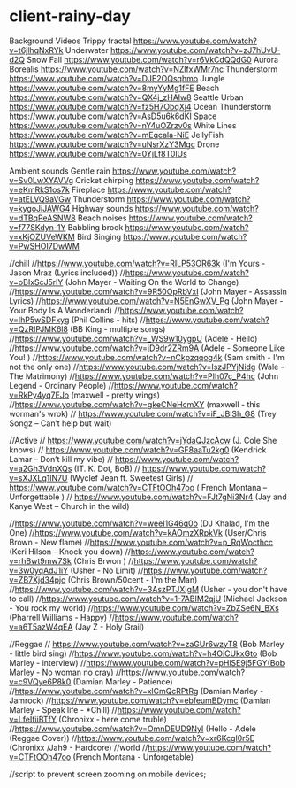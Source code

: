# client-rainy-day


Background Videos
Trippy fractal https://www.youtube.com/watch?v=t6jlhqNxRYk
Underwater https://www.youtube.com/watch?v=zJ7hUvU-d2Q
Snow Fall https://www.youtube.com/watch?v=r6VkCdQQdG0
Aurora Borealis https://www.youtube.com/watch?v=NZlfxWMr7nc
Thunderstorm https://www.youtube.com/watch?v=DJE2OQsqhmo
Jungle https://www.youtube.com/watch?v=8myYyMg1fFE
Beach https://www.youtube.com/watch?v=QX4j_zHAlw8
Seattle Urban https://www.youtube.com/watch?v=fz5H7ObqXj4
Ocean Thunderstorm https://www.youtube.com/watch?v=AsD5u6k6dKI
Space https://www.youtube.com/watch?v=nY4uOZrzv0s
White Lines https://www.youtube.com/watch?v=mEqcala-NiE
JellyFish https://www.youtube.com/watch?v=uNsrXzY3Mgc
Drone https://www.youtube.com/watch?v=0YjLf8T0lUs

Ambient sounds
Gentle rain https://www.youtube.com/watch?v=Sv0LwXYAVVg
Cricket chirping https://www.youtube.com/watch?v=eKmRkS1os7k
Fireplace https://www.youtube.com/watch?v=atELVQ9aVGw
Thunderstorm https://www.youtube.com/watch?v=kygoJiJAWG4
Highway sounds https://www.youtube.com/watch?v=dTBqPeASNW8
Beach noises https://www.youtube.com/watch?v=f77SKdyn-1Y
Babbling brook https://www.youtube.com/watch?v=xKjOZUVeWKM
Bird Singing https://www.youtube.com/watch?v=PwSHOI7DwWM

//chill
//https://www.youtube.com/watch?v=RILP53OR63k (I'm Yours - Jason Mraz (Lyrics included))
//https://www.youtube.com/watch?v=oBIxScJ5rlY (John Mayer - Waiting On the World to Change)
//https://www.youtube.com/watch?v=9R50OpRbVxI (John Mayer - Assassin Lyrics)
//https://www.youtube.com/watch?v=N5EnGwXV_Pg (John Mayer - Your Body Is A Wonderland)
//https://www.youtube.com/watch?v=IhP5wSDFxyg (Phil Collins - hits)
//https://www.youtube.com/watch?v=QzRIPJMK6l8 (BB King - multiple songs)
//https://www.youtube.com/watch?v=_WS9w10ygpU (Adele - Hello)
//https://www.youtube.com/watch?v=jD9dr2ZRm9A (Adele - Someone Like You! )
//https://www.youtube.com/watch?v=nCkpzqqog4k (Sam smith - I'm not the only one)
//https://www.youtube.com/watch?v=IszJPYjNidg (Wale - The Matrimony)
//https://www.youtube.com/watch?v=PIh07c_P4hc (John Legend - Ordinary People)
//https://www.youtube.com/watch?v=RkPy4yq7EJo (maxwell - pretty wings)
//https://www.youtube.com/watch?v=gkeCNeHcmXY (maxwell - this worman's wrok) 
// https://www.youtube.com/watch?v=iF_JBlSh_G8  (Trey Songz – Can’t help but wait) 

//Active 
// https://www.youtube.com/watch?v=jYdaQJzcAcw (J. Cole She knows)
// https://www.youtube.com/watch?v=GF8aaTu2kg0 (Kendrick Lamar – Don’t kill my vibe) 
// https://www.youtube.com/watch?v=a2Gh3VdnXQs (IT. K. Dot,  BoB)
// https://www.youtube.com/watch?v=sXJXLq1lN7U (Wyclef Jean ft. Sweetest Girls) 
// https://www.youtube.com/watch?v=CTFtOOh47oo ( French Montana – Unforgettable ) 
// https://www.youtube.com/watch?v=FJt7gNi3Nr4 (Jay and Kanye West – Church in the wild) 


//https://www.youtube.com/watch?v=weeI1G46q0o (DJ Khalad, I'm the One)
//https://www.youtube.com/watch?v=kAOmzXRpkVk (User/Chris Brown - New flame)
//https://www.youtube.com/watch?v=p_RqWocthcc (Keri Hilson - Knock you down)
//https://www.youtube.com/watch?v=rhBwt9mw7Sk (Chris Brwon )
//https://www.youtube.com/watch?v=3w0yqAdJ1iY (Usher - No Limit)
//https://www.youtube.com/watch?v=ZB7Xjd34pjo (Chris Brown/50cent - I'm the Man)
//https://www.youtube.com/watch?v=3AszPTJXIgM (Usher - you don't have to call)
//https://www.youtube.com/watch?v=1-7ABIM2qjU (Michael Jackson - You rock my world)
//https://www.youtube.com/watch?v=ZbZSe6N_BXs (Pharrell Williams - Happy)
//https://www.youtube.com/watch?v=a6T5azW4qEA (Jay Z - Holy Grail)

//Reggae
// https://www.youtube.com/watch?v=zaGUr6wzyT8 (Bob Marley - little bird sing)
//https://www.youtube.com/watch?v=h4OiCUkxGto (Bob Marley - interview)
//https://www.youtube.com/watch?v=pHlSE9j5FGY(Bob Marley - No woman no cray)
//https://www.youtube.com/watch?v=c9VQye6P8k0 (Damian Marley - Patience)
//https://www.youtube.com/watch?v=xlCmQcRPtRg (Damian Marley - Jamrock)
//https://www.youtube.com/watch?v=ebfeumBDymc (Damian Marley - Speak life - *Chill)
//https://www.youtube.com/watch?v=LfeIfiiBTfY (Chronixx - here come truble)
//https://www.youtube.com/watch?v=OmnDEUD9NyI (Hello - Adele (Reggae Cover))
//https://www.youtube.com/watch?v=xr6Kcgl0r5E (Chronixx /Jah9 - Hardcore)
//world 
//https://www.youtube.com/watch?v=CTFtOOh47oo (French Montana - Unforgetable)

//script to prevent screen zooming on mobile devices; 
<!-- //<meta 
     name='viewport' 
     content='width=device-width, initial-scale=1.0, maximum-scale=1.0, user-scalable=0' 
/> -->